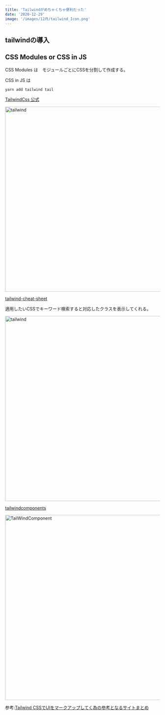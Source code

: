 ```yaml
---
title: 'Tailwindがめちゃくちゃ便利だった'
date: '2020-12-29'
image: '/images/12月/tailwind_Icon.png'
---
```



## tailwindの導入

## CSS Modules or CSS in JS

CSS Modules は　モジュールごとにCSSを分割して作成する。  

CSS in JS は


```
yarn add tailwind tail
```

[TailwindCss 公式](https://tailwindcss.com/)

<img src="/images/2101/TailWindCss.jpg" alt="tailwind" width="600" hight="auto">


[tailwind-cheat-sheet](https://nerdcave.com/tailwind-cheat-sheet)  

適用したいCSSでキーワード検索すると対応したクラスを表示してくれる。
<br />

<img src="/images/2101/TailWindCheetSheet.jpg" alt="tailwind" width="600" hight="auto">

[tailwindcomponents](https://tailwindcomponents.com/)

<img src="/images/2101/TailWindComponents.jpg" alt="TailWindComponent" width="600" height="auto">

参考:[Tailwind CSSでUIをマークアップしてく為の参考となるサイトまとめ](https://blog.nakamu.life/posts/tailwind-css-ui)